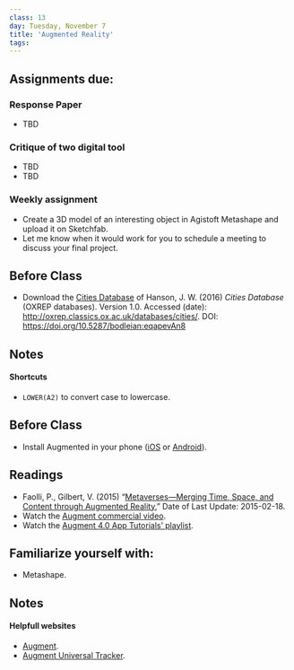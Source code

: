 ```yaml
---
class: 13
day: Tuesday, November 7
title: 'Augmented Reality'
tags: 
---
```


## Assignments due:

### Response Paper
- TBD

### Critique of two digital tool
- TBD
- TBD

### Weekly assignment
- Create a 3D model of an interesting object in Agistoft Metashape and upload it on Sketchfab.
- Let me know when it would work for you to schedule a meeting to discuss your final project.

## Before Class 
- Download the [Cities Database](http://oxrep.classics.ox.ac.uk/oxrep/docs/Hanson2016/Hanson2016_CitiesDatabase_OxREP.xlsx) of Hanson, J. W. (2016) _Cities Database_ (OXREP databases). Version 1.0. Accessed (date): <http://oxrep.classics.ox.ac.uk/databases/cities/>. DOI: <https://doi.org/10.5287/bodleian:eqapevAn8>

## Notes 

#### Shortcuts
- `LOWER(A2)` to convert case to lowercase.

## Before Class 
- Install Augmented in your phone ([iOS](https://apps.apple.com/us/app/augment-3d-augmented-reality/id506463171) or [Android](https://play.google.com/store/apps/details?id=com.ar.augment)).

## Readings
- Faolli, P., Gilbert, V. (2015) “[Metaverses—Merging Time, Space, and Content through Augmented Reality](https://www.metmuseum.org/blogs/digital-underground/2015/metaverses),” Date of Last Update: 2015-02-18.
 - Watch the [Augment commercial video](https://www.youtube.com/watch?v=tluBuQqeIiI).
 - Watch the [Augment 4.0 App Tutorials’ playlist](https://www.youtube.com/watch?v=IsVz5K15uNU&list=PLv-4fjJycLXk3IOhaC1WSBa3IgmReP3Jw&ab_channel=Augment).


## Familiarize yourself with:
- Metashape.

## Notes 

#### Helpfull websites
- [Augment](https://www.augment.com/).
- [Augment Universal Tracker](https://www.augment.com/assets/trackers/A4_Tracker.pdf).